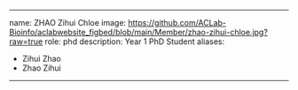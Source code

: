 
---
name: ZHAO Zihui Chloe
image: https://github.com/ACLab-Bioinfo/aclabwebsite_figbed/blob/main/Member/zhao-zihui-chloe.jpg?raw=true
role: phd
description: Year 1 PhD Student
aliases:
  - Zihui Zhao
  - Zhao Zihui
---